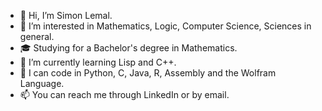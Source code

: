 - 👋 Hi, I’m Simon Lemal.
- 👀 I’m interested in Mathematics, Logic, Computer Science, Sciences in general.
- 🎓 Studying for a Bachelor's degree in Mathematics.
- 🌱 I’m currently learning Lisp and C++.
- 💬 I can code in Python, C, Java, R, Assembly and the Wolfram Language.
- 📫 You can reach me through LinkedIn or by email.

<!---
slemal/slemal is a ✨ special ✨ repository because its `README.md` (this file) appears on your GitHub profile.
You can click the Preview link to take a look at your changes.
--->
